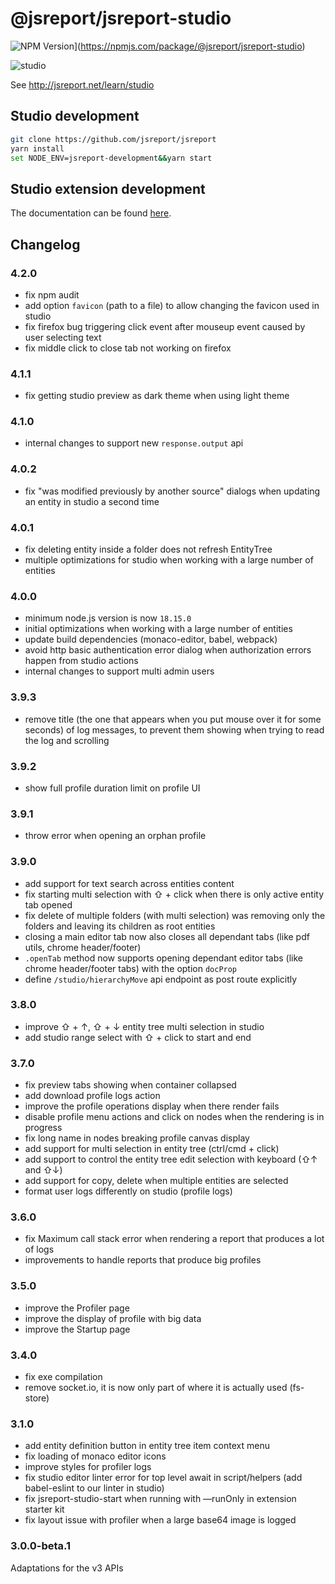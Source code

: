 # @jsreport/jsreport-studio
![NPM Version](http://img.shields.io/npm/v/@jsreport/jsreport-studio.svg?style=flat-square)](https://npmjs.com/package/@jsreport/jsreport-studio)

![studio](http://jsreport.net/img/jsreport-studio.gif)

See http://jsreport.net/learn/studio

## Studio development

```sh
git clone https://github.com/jsreport/jsreport
yarn install
set NODE_ENV=jsreport-development&&yarn start
```

## Studio extension development
The documentation can be found [here](https://jsreport.net/learn/extending-studio).

## Changelog

### 4.2.0

- fix npm audit
- add option `favicon` (path to a file) to allow changing the favicon used in studio
- fix firefox bug triggering click event after mouseup event caused by user selecting text
- fix middle click to close tab not working on firefox

### 4.1.1

- fix getting studio preview as dark theme when using light theme

### 4.1.0

- internal changes to support new `response.output` api

### 4.0.2

- fix "was modified previously by another source" dialogs when updating an entity in studio a second time

### 4.0.1

- fix deleting entity inside a folder does not refresh EntityTree
- multiple optimizations for studio when working with a large number of entities

### 4.0.0

- minimum node.js version is now `18.15.0`
- initial optimizations when working with a large number of entities
- update build dependencies (monaco-editor, babel, webpack)
- avoid http basic authentication error dialog when authorization errors happen from studio actions
- internal changes to support multi admin users

### 3.9.3

- remove title (the one that appears when you put mouse over it for some seconds) of log messages, to prevent them showing when trying to read the log and scrolling

### 3.9.2

- show full profile duration limit on profile UI

### 3.9.1

- throw error when opening an orphan profile

### 3.9.0

- add support for text search across entities content
- fix starting multi selection with ⇧ + click when there is only active entity tab opened
- fix delete of multiple folders (with multi selection) was removing only the folders and leaving its children as root entities
- closing a main editor tab now also closes all dependant tabs (like pdf utils, chrome header/footer)
- `.openTab` method now supports opening dependant editor tabs (like chrome header/footer tabs) with the option `docProp`
- define `/studio/hierarchyMove` api endpoint as post route explicitly

### 3.8.0

- improve ⇧ + ↑, ⇧ + ↓ entity tree multi selection in studio
- add studio range select with ⇧ + click to start and end

### 3.7.0

- fix preview tabs showing when container collapsed
- add download profile logs action
- improve the profile operations display when there render fails
- disable profile menu actions and click on nodes when the rendering is in progress
- fix long name in nodes breaking profile canvas display
- add support for multi selection in entity tree (ctrl/cmd + click)
- add support to control the entity tree edit selection with keyboard (⇧↑ and ⇧↓)
- add support for copy, delete when multiple entities are selected
- format user logs differently on studio (profile logs)

### 3.6.0

- fix Maximum call stack error when rendering a report that produces a lot of logs
- improvements to handle reports that produce big profiles

### 3.5.0

- improve the Profiler page
- improve the display of profile with big data
- improve the Startup page

### 3.4.0

- fix exe compilation
- remove socket.io, it is now only part of where it is actually used (fs-store)

### 3.1.0

- add entity definition button in entity tree item context menu
- fix loading of monaco editor icons
- improve styles for profiler logs
- fix studio editor linter error for top level await in script/helpers (add babel-eslint to our linter in studio)
- fix jsreport-studio-start when running with —runOnly in extension starter kit
- fix layout issue with profiler when a large base64 image is logged

### 3.0.0-beta.1

Adaptations for the v3 APIs
